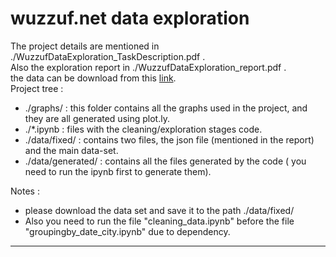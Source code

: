 # wuzzuf.net data exploration
  
The project details are mentioned in ./WuzzufDataExploration_TaskDescription.pdf .  
Also the exploration report in ./WuzzufDataExploration_report.pdf .  
the data can be download from this [link](https://drive.google.com/file/d/0BwTer3zGrfsyYk5QNThYTmY3OUU/view).   
Project tree :
- ./graphs/ : this folder contains all the graphs used in the project, and they are all generated using plot.ly.
- ./*.ipynb : files with the cleaning/exploration stages code.
-  ./data/fixed/ : contains two files, the json file (mentioned in the report) and the main data-set.  
- ./data/generated/ : contains all the files generated by the code ( you need to run the ipynb first to generate them).

Notes :
- please download the data set and save it to the path ./data/fixed/
- Also you need to run the file "cleaning_data.ipynb" before the file "groupingby_date_city.ipynb" due to dependency.
   
------
